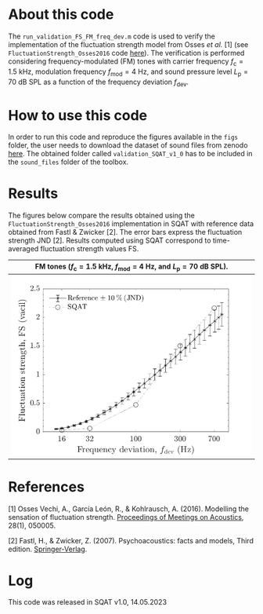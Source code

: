 # About this code 
The `run_validation_FS_FM_freq_dev.m` code is used to verify the implementation of the fluctuation strength model from Osses *et al.* [1] (see `FluctuationStrength_Osses2016` code [here](../../../psychoacoustic_metrics/FluctuationStrength_Osses2016/FluctuationStrength_Osses2016.m)). The verification is performed considering frequency-modulated (FM) tones with carrier frequency $f_{\mathrm{c}}=1.5~\mathrm{kHz}$, modulation frequency $f_{\mathrm{mod}}=4~\mathrm{Hz}$, and sound pressure level $L_{\mathrm{p}}=70~\mathrm{dB}~\mathrm{SPL}$ as a function of the frequency deviation $f_{\mathrm{dev}}$.  

# How to use this code
In order to run this code and reproduce the figures available in the `figs` folder, the user needs to download the dataset of sound files from zenodo <a href="https://doi.org/10.5281/zenodo.7933206" target="_blank">here</a>. The obtained folder called `validation_SQAT_v1_0` has to be included in the `sound_files` folder of the toolbox. 

# Results
The figures below compare the results obtained using the `FluctuationStrength_Osses2016` implementation in SQAT with reference data obtained from Fastl & Zwicker [2]. The error bars express the fluctuation strength JND [2]. Results computed using SQAT correspond to time-averaged fluctuation strength values $\mathrm{FS}$.   
  
FM tones ($f_{\mathrm{c}}=1.5~\mathrm{kHz}$, $f_{\mathrm{mod}}=4~\mathrm{Hz}$, and $L_{\mathrm{p}}=70~\mathrm{dB}~\mathrm{SPL}$).        |  
:-------------------------:|
![](figs/validation_FS_FM_tones_fdev.png)    |   

# References
[1] Osses Vechi, A., García León, R., & Kohlrausch, A. (2016). Modelling the sensation of fluctuation strength. [Proceedings of Meetings on Acoustics](https://doi.org/10.1121/2.0000410), 28(1), 050005.

[2] Fastl, H., & Zwicker, Z. (2007). Psychoacoustics: facts and models, Third edition. [Springer-Verlag](https://doi.org/10.1007/978-3-540-68888-4).

# Log
This code was released in SQAT v1.0, 14.05.2023
